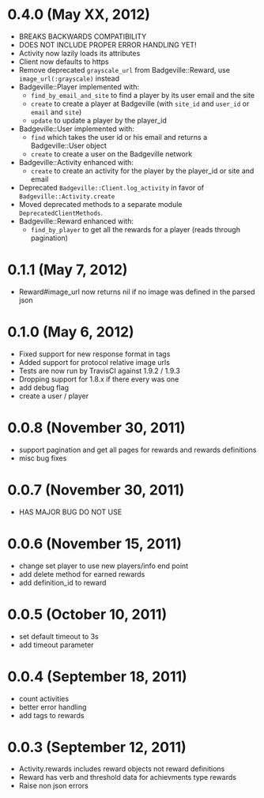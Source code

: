 0.4.0 (May XX, 2012)
====================

* BREAKS BACKWARDS COMPATIBILITY
* DOES NOT INCLUDE PROPER ERROR HANDLING YET!
* Activity now lazily loads its attributes
* Client now defaults to https
* Remove deprecated `grayscale_url` from Badgeville::Reward, use `image_url(:grayscale)` instead
* Badgeville::Player implemented with:
  * `find_by_email_and_site` to find a player by its user email and the site
  * `create` to create a player at Badgeville (with `site_id` and `user_id` or `email` and `site`)
  * `update` to update a player by the player_id
* Badgeville::User implemented with:
  * `find` which takes the user id or his email and returns a Badgeville::User object
  * `create` to create a user on the Badgeville network
* Badgeville::Activity enhanced with:
  * `create` to create an activity for the player by the player_id or site and email
* Deprecated `Badgeville::Client.log_activity` in favor of `Badgeville::Activity.create`
* Moved deprecated methods to a separate module `DeprecatedClientMethods`.
* Badgeville::Reward enhanced with:
  * `find_by_player` to get all the rewards for a player (reads through pagination)

0.1.1 (May 7, 2012)
===================

* Reward#image_url now returns nil if no image was defined in the parsed json

0.1.0 (May 6, 2012)
===================

* Fixed support for new response format in tags
* Added support for protocol relative image urls
* Tests are now run by TravisCI against 1.9.2 / 1.9.3
* Dropping support for 1.8.x if there every was one
* add debug flag
* create a user / player

0.0.8 (November 30, 2011)
=========================

* support pagination and get all pages for rewards and rewards definitions
* misc bug fixes

0.0.7 (November 30, 2011)
=========================

* HAS MAJOR BUG DO NOT USE

0.0.6 (November 15, 2011)
=========================

* change set player to use new players/info end point
* add delete method for earned rewards
* add definition_id to reward

0.0.5 (October 10, 2011)
========================

* set default timeout to 3s
* add timeout parameter

0.0.4 (September 18, 2011)
==========================

* count activities
* better error handling
* add tags to rewards

0.0.3 (September 12, 2011)
==========================

* Activity.rewards includes reward objects not reward definitions
* Reward has verb and threshold data for achievments type rewards
* Raise non json errors
